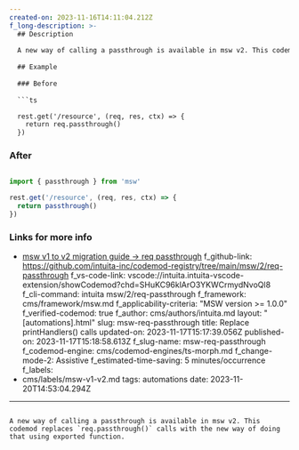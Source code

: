 ```yaml
---
created-on: 2023-11-16T14:11:04.212Z
f_long-description: >-
  ## Description
  
  A new way of calling a passthrough is available in msw v2. This codemod replaces `req.passthrough()` calls with the new way of doing that using exported function.
  
  ## Example
  
  ### Before
  
  ```ts

  rest.get('/resource', (req, res, ctx) => {
    return req.passthrough()
  })

  ```
  
  ### After
  
  ```ts

  import { passthrough } from 'msw'
  
  rest.get('/resource', (req, res, ctx) => {
    return passthrough()
  })

  ```
  
  ### Links for more info

  -   [msw v1 to v2 migration guide -> req passthrough](https://mswjs.io/docs/migrations/1.x-to-2.x/#reqpassthrough)
f_github-link: https://github.com/intuita-inc/codemod-registry/tree/main/msw/2/req-passthrough
f_vs-code-link: vscode://intuita.intuita-vscode-extension/showCodemod?chd=SHuKC96klArO3YKWCrmydNvoQl8
f_cli-command: intuita msw/2/req-passthrough
f_framework: cms/framework/msw.md
f_applicability-criteria: "MSW version >= 1.0.0"
f_verified-codemod: true
f_author: cms/authors/intuita.md
layout: "[automations].html"
slug: msw-req-passthrough
title: Replace printHandlers() calls
updated-on: 2023-11-17T15:17:39.056Z
published-on: 2023-11-17T15:18:58.613Z
f_slug-name: msw-req-passthrough
f_codemod-engine: cms/codemod-engines/ts-morph.md
f_change-mode-2: Assistive
f_estimated-time-saving: 5 minutes/occurrence
f_labels:
  - cms/labels/msw-v1-v2.md
tags: automations
date: 2023-11-20T14:53:04.294Z
---
```

A new way of calling a passthrough is available in msw v2. This codemod replaces `req.passthrough()` calls with the new way of doing that using exported function.